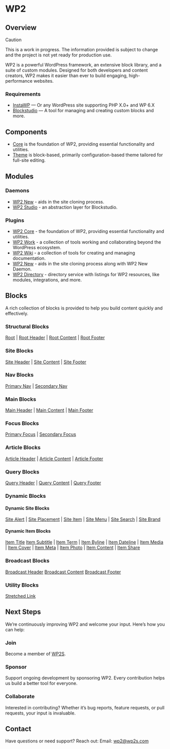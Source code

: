# WP2

## Overview

> [!CAUTION]
> This is a work in progress. The information provided is subject to change and the project is not yet ready for production use.

WP2 is a powerful WordPress framework, an extensive block library, and a suite of custom modules. Designed for both developers and content creators, WP2 makes it easier than ever to build engaging, high-performance websites.

### Requirements

- [InstaWP](https://app.instawp.io/register?ref=39TUWaLAzX) — Or any WordPress site supporting PHP X.0+ and WP 6.X
- [Blockstudio](https://www.blockstudio.dev) — A tool for managing and creating custom blocks and more.

## Components

- [Core](./wp-content/plugins/wp2/README.md) is the foundation of WP2, providing essential functionality and utilities.
- [Theme](./wp-content/themes/wp2/README.md) is block-based, primarily configuration-based theme tailored for full-site editing.

## Modules

### Daemons

- [WP2 New](./wp-content/mu-plugins/wp2-new/README.md) - aids in the site cloning process.
- [WP2 Studio](./wp-content/mu-plugins/wp2-studio/README.m) - an abstraction layer for Blockstudio.

### Plugins

- [WP2 Core](./wp-content/plugins/wp2/README.md) - the foundation of WP2, providing essential functionality and utilities.
- [WP2 Work](./wp-content/plugins/wp2-work/README.md) - a collection of tools working and collaborating beyond the WordPress ecosystem.
- [WP2 Wiki](./wp-content/plugins/wp2-wiki/README.md) - a collection of tools for creating and managing documentation.
- [WP2 New](./wp-content/mu-plugins/wp2-new/README.md) - aids in the site cloning process along with WP2 New Daemon.
- [WP2 Directory](./wp-content/plugins/wp2-directory/README.md) - directory service with listings for WP2 resources, like modules, integrations, and more.

## Blocks

A rich collection of blocks is provided to help you build content quickly and effectively.

### Structural Blocks

[Root](./wp-content/plugins/wp2/src/Blocks/Namespaces/wp2/Root/README.md) | [Root Header](./wp-content/plugins/wp2/src/Blocks/Namespaces/wp2/RootHeader/README.md) | [Root Content](./wp-content/plugins/wp2/src/Blocks/Namespaces/wp2/RootContent/README.md) | [Root Footer](./wp-content/plugins/wp2/src/Blocks/Namespaces/wp2/RootFooter/README.md)

### Site Blocks

 [Site Header](./wp-content/plugins/wp2/src/Blocks/Namespaces/wp2/SiteHeader/README.md) | [Site Content](./wp-content/plugins/wp2/src/Blocks/Namespaces/wp2/SiteContent/README.md) | [Site Footer](./wp-content/plugins/wp2/src/Blocks/Namespaces/wp2/SiteFooter/README.md)

### Nav Blocks

[Primary Nav](./wp-content/plugins/wp2/src/Blocks/Namespaces/wp2/NavPrimary/README.md) | [Secondary Nav](./wp-content/plugins/wp2/src/Blocks/Namespaces/wp2/NavSecondary/README.md)

### Main Blocks

[Main Header](./wp-content/plugins/wp2/src/Blocks/Namespaces/wp2/MainHeader/README.md) | [Main Content](./wp-content/plugins/wp2/src/Blocks/Namespaces/wp2/MainContent/README.md) | [Main Footer](./wp-content/plugins/wp2/src/Blocks/Namespaces/wp2/MainFooter/README.md)

### Focus Blocks

[Primary Focus](./wp-content/plugins/wp2/src/Blocks/Namespaces/wp2/PrimaryFocus/README.md) | [Secondary Focus](./wp-content/plugins/wp2/src/Blocks/Namespaces/wp2/SecondaryFocus/README.md)

### Article Blocks

[Article Header](./wp-content/plugins/wp2/src/Blocks/Namespaces/wp2/ArticleHeader/README.md) | [Article Content](./wp-content/plugins/wp2/src/Blocks/Namespaces/wp2/ArticleContent/README.md) | [Article Footer](./wp-content/plugins/wp2/src/Blocks/Namespaces/wp2/ArticleFooter/README.md)

### Query Blocks

[Query Header](./wp-content/plugins/wp2/src/Blocks/Namespaces/wp2/QueryHeader/README.md) | [Query Content](./wp-content/plugins/wp2/src/Blocks/Namespaces/wp2/QueryContent/README.md) | [Query Footer](./wp-content/plugins/wp2/src/Blocks/Namespaces/wp2/QueryFooter/README.md)

### Dynamic Blocks

#### Dynamic Site Blocks

[Site Alert](./wp-content/plugins/wp2/src/Blocks/Namespaces/wp2/SiteAlert/README.md) | [Site Placement](./wp-content/plugins/wp2/src/Blocks/Namespaces/wp2/SitePlacement/README.md) | [Site Item](./wp-content/plugins/wp2/src/Blocks/Namespaces/wp2/SiteItem/README.md) | [Site Menu](./wp-content/plugins/wp2/src/Blocks/Namespaces/wp2/SiteMenu/README.md) | [Site Search](./wp-content/plugins/wp2/src/Blocks/Namespaces/wp2/SiteSearch/README.md) | [Site Brand](./wp-content/plugins/wp2/src/Blocks/Namespaces/wp2/SiteBrand/README.md)

#### Dynamic Item Blocks

[Item Title](./wp-content/plugins/wp2/src/Blocks/Namespaces/wp2/ItemTitle/README.md) [Item Subtitle](./wp-content/plugins/wp2/src/Blocks/Namespaces/wp2/ItemSubtitle/README.md) | [Item Term](./wp-content/plugins/wp2/src/Blocks/Namespaces/wp2/ItemTerm/README.md) | [Item Byline](./wp-content/plugins/wp2/src/Blocks/Namespaces/wp2/ItemByline/README.md) | [Item Dateline](./wp-content/plugins/wp2/src/Blocks/Namespaces/wp2/ItemDateline/README.md) | [Item Media](./wp-content/plugins/wp2/src/Blocks/Namespaces/wp2/ItemMedia/README.md) | [Item Cover](./wp-content/plugins/wp2/src/Blocks/Namespaces/wp2/ItemCover/README.md) | [Item Meta](./wp-content/plugins/wp2/src/Blocks/Namespaces/wp2/ItemMeta/README.md) | [Item Photo](./wp-content/plugins/wp2/src/Blocks/Namespaces/wp2/ItemPhoto/README.md) | [Item Content](./wp-content/plugins/wp2/src/Blocks/Namespaces/wp2/ItemContent/README.md) | [Item Share](./wp-content/plugins/wp2/src/Blocks/Namespaces/wp2/ItemShare/README.md)

### Broadcast Blocks

[Broadcast Header](./wp-content/plugins/wp2/src/Blocks/Namespaces/wp2/BroadcastHeader/README.md) [Broadcast Content](./wp-content/plugins/wp2/src/Blocks/Namespaces/wp2/BroadcastContent/README.md) [Broadcast Footer](./wp-content/plugins/wp2/src/Blocks/Namespaces/wp2/BroadcastFooter/README.md)

### Utility Blocks

[Stretched Link](./wp-content/plugins/wp2/src/Blocks/Namespaces/wp2/StretchedLink/README.md)

## Next Steps

We’re continuously improving WP2 and welcome your input. Here’s how you can help:

### Join

Become a member of [WP2S](https://www.wp2s.com/join/).

### Sponsor

Support ongoing development by sponsoring WP2. Every contribution helps us build a better tool for everyone.

### Collaborate

Interested in contributing? Whether it’s bug reports, feature requests, or pull requests, your input is invaluable.

## Contact

Have questions or need support? Reach out:
Email: [wp2@wp2s.com](mailto:hello+wp2@wp2s.com)

